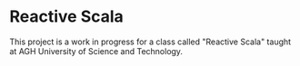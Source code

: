 # Reactive Scala

This project is a work in progress for a class called "Reactive Scala" taught at AGH University of Science and Technology.